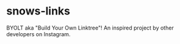 # snows-links
BYOLT aka "Build Your Own Linktree"! An inspired project by other developers on Instagram.
